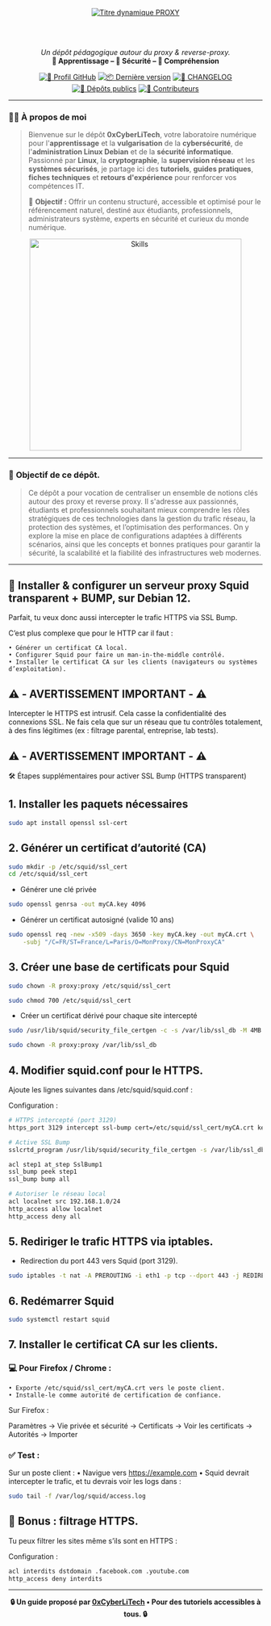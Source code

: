 <div align="center">

  <br></br>
  
  <a href="https://github.com/0xCyberLiTech">
    <img src="https://readme-typing-svg.herokuapp.com?font=JetBrains+Mono&size=50&duration=6000&pause=1000000000&color=FF0048&center=true&vCenter=true&width=1100&lines=%3EPROXY_" alt="Titre dynamique PROXY" />
  </a>
  
  <br></br>

  <p align="center">
    <em>Un dépôt pédagogique autour du proxy & reverse-proxy.</em><br>
    <b>📘 Apprentissage – 🔐 Sécurité – 🧠 Compréhension</b>
  </p>

  [![🔗 Profil GitHub](https://img.shields.io/badge/Profil-GitHub-181717?logo=github&style=flat-square)](https://github.com/0xCyberLiTech)
  [![📦 Dernière version](https://img.shields.io/github/v/release/0xCyberLiTech/Proxy?label=version&style=flat-square&color=blue)](https://github.com/0xCyberLiTech/Proxy/releases/latest)
  [![📄 CHANGELOG](https://img.shields.io/badge/📄%20Changelog-Proxy-blue?style=flat-square)](https://github.com/0xCyberLiTech/Proxy/blob/main/CHANGELOG.md)
  [![📂 Dépôts publics](https://img.shields.io/badge/Dépôts-publics-blue?style=flat-square)](https://github.com/0xCyberLiTech?tab=repositories)
  [![👥 Contributeurs](https://img.shields.io/badge/👥%20Contributeurs-cliquez%20ici-007ec6?style=flat-square)](https://github.com/0xCyberLiTech/Proxy/graphs/contributors)

</div>

---

### 👨‍💻 **À propos de moi**

> Bienvenue sur le dépôt <strong>0xCyberLiTech</strong>, votre laboratoire numérique pour l'<strong>apprentissage</strong> et la <strong>vulgarisation</strong> de la <strong>cybersécurité</strong>, de l'<strong>administration Linux Debian</strong> et de la <strong>sécurité informatique</strong>.
> Passionné par <strong>Linux</strong>, la <strong>cryptographie</strong>, la <strong>supervision réseau</strong> et les <strong>systèmes sécurisés</strong>, je partage ici des <strong>tutoriels</strong>, <strong>guides pratiques</strong>, <strong>fiches techniques</strong> et <strong>retours d'expérience</strong> pour renforcer vos compétences IT.
>
> 🎯 <strong>Objectif :</strong> Offrir un contenu structuré, accessible et optimisé pour le référencement naturel, destiné aux étudiants, professionnels, administrateurs système, experts en sécurité et curieux du monde numérique.

<p align="center">
  <a href="https://github.com/0xCyberLiTech" target="_blank" rel="noopener">
    <img src="https://skillicons.dev/icons?i=linux,debian,bash,docker,nginx,git,vim,python,markdown" alt="Skills" width="420">
  </a>
</p>

---

### 🎯 **Objectif de ce dépôt.**

> Ce dépôt a pour vocation de centraliser un ensemble de notions clés autour des proxy et reverse proxy. Il s'adresse aux passionnés, étudiants et professionnels souhaitant mieux comprendre les rôles stratégiques de ces technologies dans la
> gestion du trafic réseau, la protection des systèmes, et l’optimisation des performances.
> On y explore la mise en place de configurations adaptées à différents scénarios, ainsi que les concepts et bonnes pratiques pour garantir la sécurité, la scalabilité et la fiabilité des infrastructures web modernes.

---

## 🔐 Installer & configurer un serveur proxy Squid transparent + BUMP, sur Debian 12.

Parfait, tu veux donc aussi intercepter le trafic HTTPS via SSL Bump.

C’est plus complexe que pour le HTTP car il faut :

    • Générer un certificat CA local.
    • Configurer Squid pour faire un man-in-the-middle contrôlé.
    • Installer le certificat CA sur les clients (navigateurs ou systèmes d’exploitation).

## ⚠️ - AVERTISSEMENT IMPORTANT - ⚠️

Intercepter le HTTPS est intrusif. Cela casse la confidentialité des connexions SSL. Ne fais cela que sur un réseau que tu contrôles totalement, à des fins légitimes (ex : filtrage parental, entreprise, lab tests).

## ⚠️ - AVERTISSEMENT IMPORTANT - ⚠️

🛠 Étapes supplémentaires pour activer SSL Bump (HTTPS transparent)

## 1. Installer les paquets nécessaires

```bash
sudo apt install openssl ssl-cert
```

## 2. Générer un certificat d’autorité (CA)

```bash
sudo mkdir -p /etc/squid/ssl_cert
cd /etc/squid/ssl_cert
```

- Générer une clé privée

```bash
sudo openssl genrsa -out myCA.key 4096
```

- Générer un certificat autosigné (valide 10 ans)

```bash
sudo openssl req -new -x509 -days 3650 -key myCA.key -out myCA.crt \
    -subj "/C=FR/ST=France/L=Paris/O=MonProxy/CN=MonProxyCA"
```

## 3. Créer une base de certificats pour Squid

```bash
sudo chown -R proxy:proxy /etc/squid/ssl_cert
```
```bash
sudo chmod 700 /etc/squid/ssl_cert
```
- Créer un certificat dérivé pour chaque site intercepté

```bash
sudo /usr/lib/squid/security_file_certgen -c -s /var/lib/ssl_db -M 4MB
```

```bash
sudo chown -R proxy:proxy /var/lib/ssl_db
```
## 4. Modifier squid.conf pour le HTTPS.

Ajoute les lignes suivantes dans /etc/squid/squid.conf :

Configuration :

```bash
# HTTPS intercepté (port 3129)
https_port 3129 intercept ssl-bump cert=/etc/squid/ssl_cert/myCA.crt key=/etc/squid/ssl_cert/myCA.key generate-host-certificates=on dynamic_cert_mem_cache_size=4MB

# Active SSL Bump
sslcrtd_program /usr/lib/squid/security_file_certgen -s /var/lib/ssl_db -M 4MB

acl step1 at_step SslBump1
ssl_bump peek step1
ssl_bump bump all

# Autoriser le réseau local
acl localnet src 192.168.1.0/24
http_access allow localnet
http_access deny all
```

## 5. Rediriger le trafic HTTPS via iptables.

- Redirection du port 443 vers Squid (port 3129).
  
```bash
sudo iptables -t nat -A PREROUTING -i eth1 -p tcp --dport 443 -j REDIRECT --to-port 3129
```

## 6. Redémarrer Squid

```bash
sudo systemctl restart squid
```

## 7. Installer le certificat CA sur les clients.

### 💻 Pour Firefox / Chrome :
    • Exporte /etc/squid/ssl_cert/myCA.crt vers le poste client.
    • Installe-le comme autorité de certification de confiance.

Sur Firefox :

Paramètres → Vie privée et sécurité → Certificats → Voir les certificats → Autorités → Importer

### ✅ Test :

Sur un poste client :
    • Navigue vers https://example.com
    • Squid devrait intercepter le trafic, et tu devrais voir les logs dans :

```bash
sudo tail -f /var/log/squid/access.log
```

## 🔐 Bonus : filtrage HTTPS.

Tu peux filtrer les sites même s’ils sont en HTTPS :

Configuration :

```bash
acl interdits dstdomain .facebook.com .youtube.com
http_access deny interdits
```

---

<p align="center">
  <b>🔒 Un guide proposé par <a href="https://github.com/0xCyberLiTech">0xCyberLiTech</a> • Pour des tutoriels accessibles à tous. 🔒</b>
</p>
